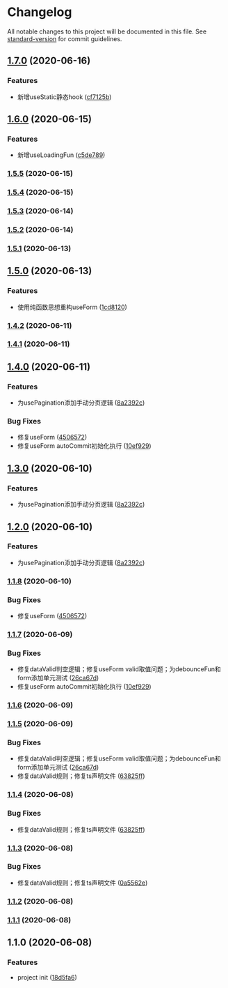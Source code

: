 # Changelog

All notable changes to this project will be documented in this file. See [standard-version](https://github.com/conventional-changelog/standard-version) for commit guidelines.

## [1.7.0](https://github.com/WARJY/Chooks/compare/v1.6.0...v1.7.0) (2020-06-16)


### Features

* 新增useStatic静态hook ([cf7125b](https://github.com/WARJY/Chooks/commit/cf7125b58aa047f3796db568675214171be07381))

## [1.6.0](https://github.com/WARJY/Chooks/compare/v1.5.5...v1.6.0) (2020-06-15)


### Features

* 新增useLoadingFun ([c5de789](https://github.com/WARJY/Chooks/commit/c5de789cd41867a00a384564fb9352875baa2a5f))

### [1.5.5](https://github.com/WARJY/Chooks/compare/v1.5.4...v1.5.5) (2020-06-15)

### [1.5.4](https://github.com/WARJY/Chooks/compare/v1.5.3...v1.5.4) (2020-06-15)

### [1.5.3](https://github.com/WARJY/Chooks/compare/v1.5.2...v1.5.3) (2020-06-14)

### [1.5.2](https://github.com/WARJY/Chooks/compare/v1.5.1...v1.5.2) (2020-06-14)

### [1.5.1](https://github.com/WARJY/Chooks/compare/v1.5.0...v1.5.1) (2020-06-13)

## [1.5.0](https://github.com/WARJY/Chooks/compare/v1.4.2...v1.5.0) (2020-06-13)


### Features

* 使用纯函数思想重构useForm ([1cd8120](https://github.com/WARJY/Chooks/commit/1cd8120c139ecdaadf79c8cd3bf78fbef6fa44e4))

### [1.4.2](https://github.com/WARJY/Chooks/compare/v1.3.0...v1.4.2) (2020-06-11)

### [1.4.1](https://github.com/WARJY/Chooks/compare/v1.4.0...v1.4.1) (2020-06-11)

## [1.4.0](https://github.com/WARJY/Chooks/compare/v1.1.6...v1.4.0) (2020-06-11)


### Features

* 为usePagination添加手动分页逻辑 ([8a2392c](https://github.com/WARJY/Chooks/commit/8a2392c322cb6f8ecfef781e0e3dd6c6177bc761))


### Bug Fixes

* 修复useForm ([4506572](https://github.com/WARJY/Chooks/commit/45065721c976a9712a72a292735d9da337ead943))
* 修复useForm autoCommit初始化执行 ([10ef929](https://github.com/WARJY/Chooks/commit/10ef9296217f7ab17d46b60b406409a956d9527a))

## [1.3.0](https://github.com/WARJY/Chooks/compare/v1.1.8...v1.3.0) (2020-06-10)


### Features

* 为usePagination添加手动分页逻辑 ([8a2392c](https://github.com/WARJY/Chooks/commit/8a2392c322cb6f8ecfef781e0e3dd6c6177bc761))

## [1.2.0](https://github.com/WARJY/Chooks/compare/v1.1.8...v1.2.0) (2020-06-10)


### Features

* 为usePagination添加手动分页逻辑 ([8a2392c](https://github.com/WARJY/Chooks/commit/8a2392c322cb6f8ecfef781e0e3dd6c6177bc761))

### [1.1.8](https://github.com/WARJY/Chooks/compare/v1.1.7...v1.1.8) (2020-06-10)


### Bug Fixes

* 修复useForm ([4506572](https://github.com/WARJY/Chooks/commit/45065721c976a9712a72a292735d9da337ead943))

### [1.1.7](https://github.com/WARJY/Chooks/compare/v1.1.4...v1.1.7) (2020-06-09)


### Bug Fixes

* 修复dataValid判空逻辑；修复useForm valid取值问题；为debounceFun和form添加单元测试 ([26ca67d](https://github.com/WARJY/Chooks/commit/26ca67d8b995159f5f98a89eb42d2fc14bb51d42))
* 修复useForm autoCommit初始化执行 ([10ef929](https://github.com/WARJY/Chooks/commit/10ef9296217f7ab17d46b60b406409a956d9527a))

### [1.1.6](https://github.com/WARJY/Chooks/compare/v1.1.5...v1.1.6) (2020-06-09)

### [1.1.5](https://github.com/WARJY/Chooks/compare/v1.1.2...v1.1.5) (2020-06-09)


### Bug Fixes

* 修复dataValid判空逻辑；修复useForm valid取值问题；为debounceFun和form添加单元测试 ([26ca67d](https://github.com/WARJY/Chooks/commit/26ca67d8b995159f5f98a89eb42d2fc14bb51d42))
* 修复dataValid规则；修复ts声明文件 ([63825ff](https://github.com/WARJY/Chooks/commit/63825ff454f06185aad5a4c04db4714c4ad862c4))

### [1.1.4](https://github.com/WARJY/Chooks/compare/v1.1.2...v1.1.4) (2020-06-08)


### Bug Fixes

* 修复dataValid规则；修复ts声明文件 ([63825ff](https://github.com/WARJY/Chooks/commit/63825ff454f06185aad5a4c04db4714c4ad862c4))

### [1.1.3](https://github.com/WARJY/Chooks/compare/v1.1.2...v1.1.3) (2020-06-08)


### Bug Fixes

* 修复dataValid规则；修复ts声明文件 ([0a5562e](https://github.com/WARJY/Chooks/commit/0a5562e5181bf39381734258d1aa2b11fc0ae2c1))

### [1.1.2](https://github.com/WARJY/Chooks/compare/v1.1.1...v1.1.2) (2020-06-08)

### [1.1.1](https://github.com/WARJY/Chooks/compare/v1.1.0...v1.1.1) (2020-06-08)

## 1.1.0 (2020-06-08)


### Features

* project init ([18d5fa6](https://github.com/WARJY/Chooks/commit/18d5fa6d7d313e601ff04b50400fa41e41498789))
